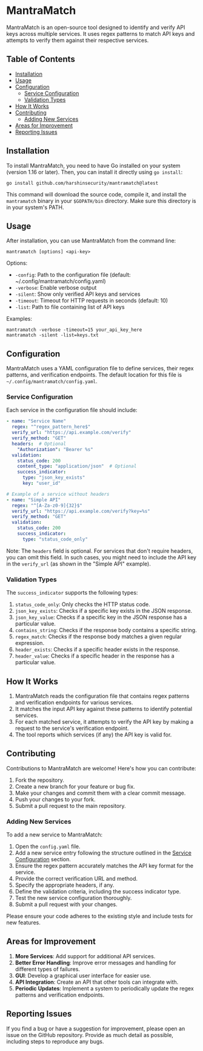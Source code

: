 # MantraMatch

MantraMatch is an open-source tool designed to identify and verify API keys across multiple services. It uses regex patterns to match API keys and attempts to verify them against their respective services.

## Table of Contents

- [Installation](#installation)
- [Usage](#usage)
- [Configuration](#configuration)
  - [Service Configuration](#service-configuration)
  - [Validation Types](#validation-types)
- [How It Works](#how-it-works)
- [Contributing](#contributing)
  - [Adding New Services](#adding-new-services)
- [Areas for Improvement](#areas-for-improvement)
- [Reporting Issues](#reporting-issues)

## Installation

To install MantraMatch, you need to have Go installed on your system (version 1.16 or later). Then, you can install it directly using `go install`:

```
go install github.com/harshinsecurity/mantramatch@latest
```

This command will download the source code, compile it, and install the `mantramatch` binary in your `$GOPATH/bin` directory. Make sure this directory is in your system's PATH.

## Usage

After installation, you can use MantraMatch from the command line:

```
mantramatch [options] <api-key>
```

Options:
- `-config`: Path to the configuration file (default: ~/.config/mantramatch/config.yaml)
- `-verbose`: Enable verbose output
- `-silent`: Show only verified API keys and services
- `-timeout`: Timeout for HTTP requests in seconds (default: 10)
- `-list`: Path to file containing list of API keys

Examples:
```
mantramatch -verbose -timeout=15 your_api_key_here
mantramatch -silent -list=keys.txt
```

## Configuration

MantraMatch uses a YAML configuration file to define services, their regex patterns, and verification endpoints. The default location for this file is `~/.config/mantramatch/config.yaml`.

### Service Configuration

Each service in the configuration file should include:

```yaml
- name: "Service Name"
  regex: "^regex_pattern_here$"
  verify_url: "https://api.example.com/verify"
  verify_method: "GET"
  headers:  # Optional
    "Authorization": "Bearer %s"
  validation:
    status_code: 200
    content_type: "application/json"  # Optional
    success_indicator:
      type: "json_key_exists"
      key: "user_id"

# Example of a service without headers
- name: "Simple API"
  regex: "^[A-Za-z0-9]{32}$"
  verify_url: "https://api.example.com/verify?key=%s"
  verify_method: "GET"
  validation:
    status_code: 200
    success_indicator:
      type: "status_code_only"
```

Note: The `headers` field is optional. For services that don't require headers, you can omit this field. In such cases, you might need to include the API key in the `verify_url` (as shown in the "Simple API" example).

### Validation Types

The `success_indicator` supports the following types:

1. `status_code_only`: Only checks the HTTP status code.
2. `json_key_exists`: Checks if a specific key exists in the JSON response.
3. `json_key_value`: Checks if a specific key in the JSON response has a particular value.
4. `contains_string`: Checks if the response body contains a specific string.
5. `regex_match`: Checks if the response body matches a given regular expression.
6. `header_exists`: Checks if a specific header exists in the response.
7. `header_value`: Checks if a specific header in the response has a particular value.

## How It Works

1. MantraMatch reads the configuration file that contains regex patterns and verification endpoints for various services.
2. It matches the input API key against these patterns to identify potential services.
3. For each matched service, it attempts to verify the API key by making a request to the service's verification endpoint.
4. The tool reports which services (if any) the API key is valid for.

## Contributing

Contributions to MantraMatch are welcome! Here's how you can contribute:

1. Fork the repository.
2. Create a new branch for your feature or bug fix.
3. Make your changes and commit them with a clear commit message.
4. Push your changes to your fork.
5. Submit a pull request to the main repository.

### Adding New Services

To add a new service to MantraMatch:

1. Open the `config.yaml` file.
2. Add a new service entry following the structure outlined in the [Service Configuration](#service-configuration) section.
3. Ensure the regex pattern accurately matches the API key format for the service.
4. Provide the correct verification URL and method.
5. Specify the appropriate headers, if any.
6. Define the validation criteria, including the success indicator type.
7. Test the new service configuration thoroughly.
8. Submit a pull request with your changes.

Please ensure your code adheres to the existing style and include tests for new features.

## Areas for Improvement

1. **More Services**: Add support for additional API services.
2. **Better Error Handling**: Improve error messages and handling for different types of failures.
3. **GUI**: Develop a graphical user interface for easier use.
4. **API Integration**: Create an API that other tools can integrate with.
5. **Periodic Updates**: Implement a system to periodically update the regex patterns and verification endpoints.

## Reporting Issues

If you find a bug or have a suggestion for improvement, please open an issue on the GitHub repository. Provide as much detail as possible, including steps to reproduce any bugs.